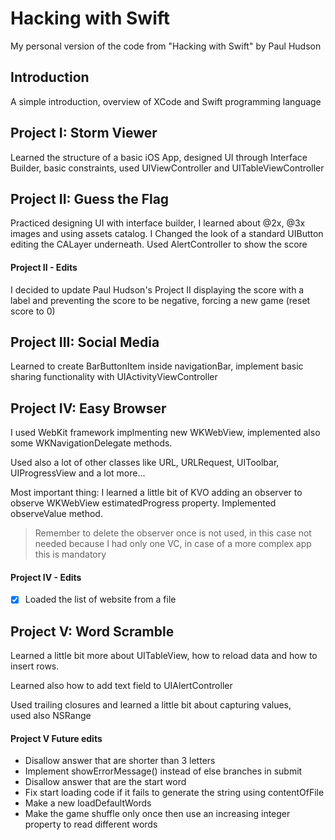 # Hacking with Swift

My personal version of the code from "Hacking with Swift" by Paul Hudson

## Introduction

A simple introduction, overview of XCode and Swift programming language

## Project I: Storm Viewer

Learned the structure of a basic iOS App, designed UI through Interface Builder, basic constraints, used UIViewController and UITableViewController

## Project II: Guess the Flag

Practiced designing UI with interface builder, I learned about @2x, @3x images and using assets catalog. I Changed the look of a standard UIButton editing the CALayer underneath.
Used AlertController to show the score

#### Project II - Edits

I decided to update Paul Hudson's Project II displaying the score with a label and preventing the score to be negative, forcing a new game (reset score to 0)

## Project III: Social Media

Learned to create BarButtonItem inside navigationBar, implement basic sharing functionality with UIActivityViewController

## Project IV: Easy Browser

I used WebKit framework implmenting new WKWebView, implemented also some WKNavigationDelegate methods.  
  
Used also a lot of other classes like URL, URLRequest, UIToolbar, UIProgressView and a lot more...  
  
Most important thing: I learned a little bit of KVO adding an observer to observe WKWebView estimatedProgress property. Implemented observeValue method.

> Remember to delete the observer once is not used, in this case not needed because I had only one VC, in case of a more complex app this is mandatory

#### Project IV - Edits

- [x] Loaded the list of website from a file

## Project V: Word Scramble

Learned a little bit more about UITableView, how to reload data and how to insert rows.  
  
Learned also how to add text field to UIAlertController  
  
Used trailing closures and learned a little bit about capturing values,  
used also NSRange  

#### Project V Future edits

- Disallow answer that are shorter than 3 letters
- Implement showErrorMessage() instead of else branches in submit
- Disallow answer that are the start word
- Fix start loading code if it fails to generate the string using contentOfFile
- Make a new loadDefaultWords
- Make the game shuffle only once then use an increasing integer property to read different words
